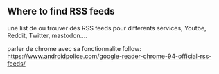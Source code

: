 

## Where to find RSS feeds

une list de ou trouver des RSS feeds pour differents services,
Youtbe,
Reddit, Twitter, mastodon....

parler de chrome avec sa fonctionnalite follow: https://www.androidpolice.com/google-reader-chrome-94-official-rss-feeds/
